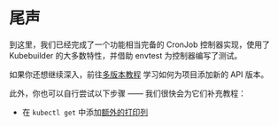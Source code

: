 # 尾声

到这里，我们已经完成了一个功能相当完备的 CronJob 控制器实现，使用了 Kubebuilder 的大多数特性，并借助 envtest 为控制器编写了测试。

如果你还想继续深入，前往[多版本教程](/multiversion-tutorial/tutorial.md) 学习如何为项目添加新的 API 版本。

此外，你也可以自行尝试以下步骤 —— 我们很快会为它们补充教程：

- 在 `kubectl get` 中添加[额外的打印列][printer-columns]

[printer-columns]: /reference/generating-crd.md#additional-printer-columns

